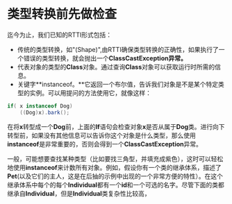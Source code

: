 # 类型转换前先做检查

迄今为止，我们已知的RTTI形式包括：

* 传统的类型转换，如"\(Shape\)",由RTTI确保类型转换的正确性，如果执行了一个错误的类型转换，就会抛出一个**ClassCastException异常。**
* 代表对象的类型的**Class**对象。通过查询**Class**对象可以获取运行时所需的信息。
* 关键字**instanceof。**它返回一个布尔值，告诉我们对象是不是某个特定类型的实例。可以用提问的方法使用它，就像这样：

```java
if( x instanceof Dog)
    ((Dog)x).bark();
```

在将**x**转型成一个**Dog**前，上面的**If**语句会检查对象**x**是否从属于**Dog**类。进行向下转型前，如果没有其他信息可以告诉你这个对象是什么类型，那么使用**instanceof**是非常重要的，否则会得到一个**ClassCastException**异常。

一般，可能想要查找某种类型（比如要找三角型，并填充成紫色），这时可以轻松地使用**instanceof**来计数所有对象。例如，假设你有一个类的继承体系，描述了**Pet**\(以及它们的主人，这是在后抽的示例中出现的一个非常方便的特性）。在这个继承体系中每个的每个**Individual**都有一个**id**和一个可选的名字。尽管下面的类都继承自**Individual**，但是**Individual**类复杂性比较高，

